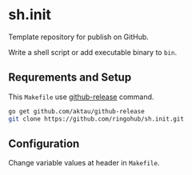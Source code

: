 # sh.init

Template repository for publish on GitHub.

Write a shell script or add executable binary to `bin`.

## Requrements and Setup

This `Makefile` use [github-release](https://github.com/aktau/github-release) command.

```bash
go get github.com/aktau/github-release
git clone https://github.com/ringohub/sh.init.git
```

## Configuration

Change variable values at header in `Makefile`.

